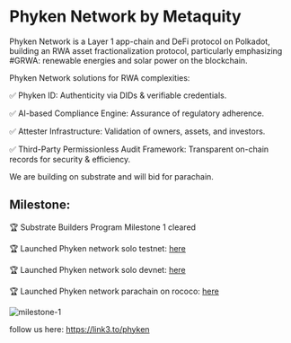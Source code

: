 # Phyken Network by Metaquity

Phyken Network is a Layer 1 app-chain and DeFi protocol on Polkadot, building an RWA asset fractionalization protocol, particularly emphasizing #GRWA: renewable energies and solar power on the blockchain.

Phyken Network solutions for RWA complexities:

 ✅ Phyken ID: Authenticity via DIDs & verifiable credentials. 
 
 ✅ AI-based Compliance Engine: Assurance of regulatory adherence. 
 
 ✅ Attester Infrastructure: Validation of owners, assets, and investors. 
 
 ✅ Third-Party Permissionless Audit Framework: Transparent on-chain records for security & efficiency.
 

We are building on substrate and will bid for parachain. 

## Milestone:

🏆 Substrate Builders Program Milestone 1 cleared

🏆 Launched Phyken network solo testnet: [here](https://polkadot.js.org/apps/?rpc=wss%3A%2F%2Frpc.testnet.metaquity.xyz#/explorer)

🏆 Launched Phyken network solo devnet: [here](https://polkadot.js.org/apps/?rpc=wss%3A%2F%2Frpc.devnet.metaquity.xyz#/explorer)

🏆 Launched Phyken network parachain on rococo: [here](https://polkadot.js.org/apps/?rpc=wss%3A%2F%2Frpc.rococo-testnet.metaquity.xyz#/explorer)

![milestone-1](https://github.com/Metaquity-Network/.github/assets/22363352/fd45ed5d-0b24-4287-8069-eda1b1d32345)


follow us here: https://link3.to/phyken
